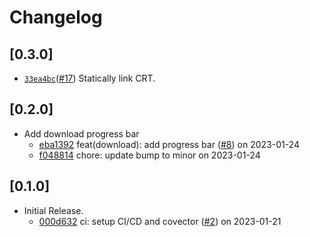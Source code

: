 # Changelog

## \[0.3.0]

- [`33ea4bc`](https://www.github.com/tauri-apps/nsis-tauri-utils/commit/33ea4bcf2a573461ebc5181ef2921d8746005049)([#17](https://www.github.com/tauri-apps/nsis-tauri-utils/pull/17)) Statically link CRT.

## \[0.2.0]

- Add download progress bar
  - [eba1392](https://www.github.com/tauri-apps/nsis-tauri-utils/commit/eba1392081d22879383ba1e21c6b7bceb19a42f2) feat(download): add progress bar ([#8](https://www.github.com/tauri-apps/nsis-tauri-utils/pull/8)) on 2023-01-24
  - [f048814](https://www.github.com/tauri-apps/nsis-tauri-utils/commit/f048814ba73b0f7436e9e25bb9cb0885e8e05fef) chore: update bump to minor on 2023-01-24

## \[0.1.0]

- Initial Release.
  - [000d632](https://www.github.com/tauri-apps/nsis-tauri-utils/commit/000d6326333f862741f1514de34542316445951e) ci: setup CI/CD and covector ([#2](https://www.github.com/tauri-apps/nsis-tauri-utils/pull/2)) on 2023-01-21
